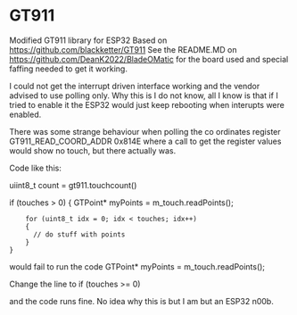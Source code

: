 # GT911
Modified GT911 library for ESP32
Based on https://github.com/blackketter/GT911
See the README.MD on https://github.com/DeanK2022/BladeOMatic for the board used and special faffing needed to get it working.

I could not get the interrupt driven interface working and the vendor advised to use polling only.  Why this is I do not know, all I know is that if I tried to enable it the ESP32 would just keep rebooting when interupts were enabled.

There was some strange behaviour when polling the co ordinates register GT911_READ_COORD_ADDR  0x814E where a call to get the register values would show no touch, but there actually was.

Code like this:

uiint8_t count = gt911.touchcount()

if (touches > 0)
    {
        GTPoint* myPoints = m_touch.readPoints();
       
        for (uint8_t idx = 0; idx < touches; idx++)
        {
          // do stuff with points
        }
    }
 would fail to run the code GTPoint* myPoints = m_touch.readPoints();
 
 Change the line to 
 if (touches >= 0)
 
 and the code runs fine.  No idea why this is but I am but an ESP32 n00b.


